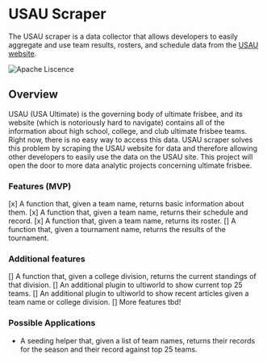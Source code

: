 # USAU Scraper

The USAU scraper is a data collector that allows developers to easily aggregate and use team results, rosters, and schedule data from the [USAU website](https://play.usaultimate.org/events/tournament/?ViewAll=false&IsLeagueType=false&IsClinic=false&FilterByCategory=AE).

![Apache Liscence](https://img.shields.io/github/license/erin2722/usau-scraper)

## Overview

USAU (USA Ultimate) is the governing body of ultimate frisbee, and its website (which is notoriously hard to navigate) contains all of the information about high school, college, and club ultimate frisbee teams. Right now, there is no easy way to access this data. USAU scraper solves this problem by scraping the USAU website for data and therefore allowing other developers to easily use the data on the USAU site. This project will open the door to more data analytic projects concerning ultimate frisbee.

### Features (MVP)

[x] A function that, given a team name, returns basic information about them.
[x] A function that, given a team name, returns their schedule and record.
[x] A function that, given a team name, returns its roster.
[] A function that, given a tournament name, returns the results of the tournament.

### Additional features

[] A function that, given a college division, returns the current standings of that division.
[] An additional plugin to ultiworld to show current top 25 teams.
[] An additional plugin to ultiworld to show recent articles given a team name or college division.
[] More features tbd!

### Possible Applications

- A seeding helper that, given a list of team names, returns their records for the season and their record against top 25 teams.
